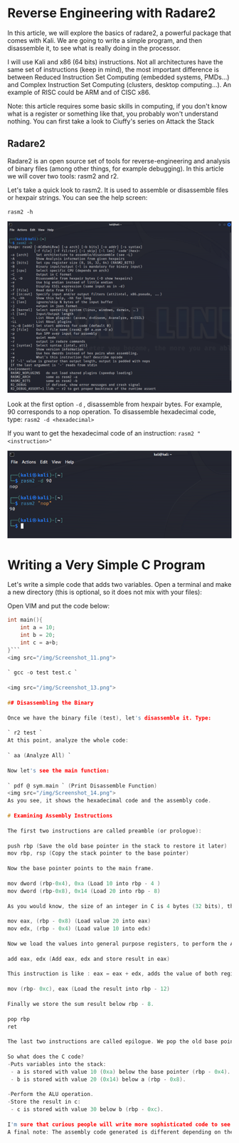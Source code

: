 # Reverse Engineering with Radare2

In this article, we will explore the basics of radare2, a powerful package that comes with Kali. We are going to write a simple program, and then disassemble it, to see what is really doing in the processor.

I will use Kali  and x86 (64 bits) instructions. Not all architectures have the same set of instructions (keep in mind), the most important difference is between Reduced Instruction Set Computing (embedded systems, PMDs...) and Complex Instruction Set Computing (clusters, desktop computing...). An example of RISC could be ARM and of CISC x86.

Note: this article requires some basic skills in computing, if you don't know what is a register or something like that, you probably won't understand nothing. You can first take a look to Ciuffy's series on Attack the Stack 

## Radare2

Radare2 is an open source set of tools for reverse-engineering and analysis of binary files (among other things, for example debugging). In this article we will cover two tools: rasm2 and r2.

Let's take a quick look to rasm2. It is used to assemble or disassemble files or hexpair strings. You can see the help screen:

` rasm2 -h `

<img src="/img/Screenshot_9.png">

Look at the first option ` -d ` , disassemble from hexpair bytes. For example, 90 corresponds to a nop operation. To disassemble hexadecimal code, type: ` rasm2 -d <hexadecimal> `

If you want to get the hexadecimal code of an instruction: ` rasm2 "<instruction>" `

<img src="/img/Screenshot_10.png">

# Writing a Very Simple C Program 

Let's write a simple code that adds two variables. Open a terminal and make a new directory (this is optional, so it does not mix with your files): 

Open VIM and put the code below:
```c 
int main(){
    int a = 10;
    int b = 20;
    int c = a+b;
}```
<img src="/img/Screenshot_11.png">

` gcc -o test test.c `

<img src="/img/Screenshot_13.png">

## Disassembling the Binary

Once we have the binary file (test), let's disassemble it. Type:

` r2 test ` 
At this point, analyze the whole code:

` aa (Analyze All) `

Now let's see the main function:

` pdf @ sym.main ` (Print Disassemble Function)
<img src="/img/Screenshot_14.png">
As you see, it shows the hexadecimal code and the assembly code.

# Examining Assembly Instructions

The first two instructions are called preamble (or prologue):

push rbp (Save the old base pointer in the stack to restore it later)
mov rbp, rsp (Copy the stack pointer to the base pointer)

Now the base pointer points to the main frame.

mov dword (rbp-0x4), 0xa (Load 10 into rbp - 4 )
mov dword (rbp-0x8), 0x14 (Load 20 into rbp - 8)

As you would know, the size of an integer in C is 4 bytes (32 bits), that's the reason why the pointer decrements in 4 (the stack grows downward). The first instruction simply says: load value 10 (0xa) below the base pointer, the second instruction says: load value 20 (0x14) below the previous value. We have pushed the variable values into the stack.

mov eax, (rbp - 0x8) (Load value 20 into eax)
mov edx, (rbp - 0x4) (Load value 10 into edx)

Now we load the values into general purpose registers, to perform the ALU operation (add).

add eax, edx (Add eax, edx and store result in eax)

This instruction is like : eax = eax + edx, adds the value of both registers (eax, edx) and store the result into eax.

mov (rbp- 0xc), eax (Load the result into rbp - 12)

Finally we store the sum result below rbp - 8.

pop rbp
ret

The last two instructions are called epilogue. We pop the old base pointer off the stack and store it in rbp, then we jump to the return address (which is also in the stack).

So what does the C code?
-Puts variables into the stack:
 - a is stored with value 10 (0xa) below the base pointer (rbp - 0x4).
 - b is stored with value 20 (0x14) below a (rbp - 0x8).

-Perform the ALU operation.
-Store the result in c:
 - c is stored with value 30 below b (rbp - 0xc).

I'm sure that curious people will write more sophisticated code to see how it's really working.
A final note: The assembly code generated is different depending on the compiler (and system).
